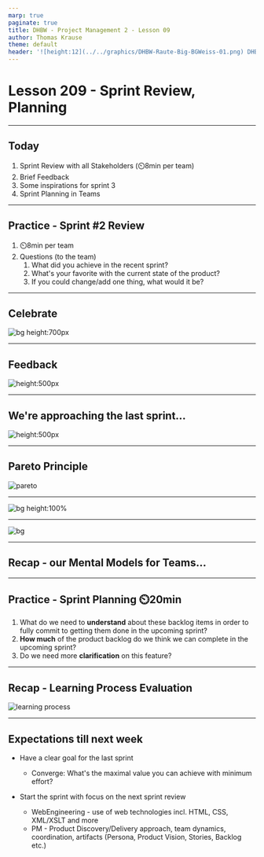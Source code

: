 ```yaml
---
marp: true
paginate: true
title: DHBW - Project Management 2 - Lesson 09
author: Thomas Krause
theme: default
header: '![height:12](../../graphics/DHBW-Raute-Big-BGWeiss-01.png) DHBW - Project Management 2 - Lesson 09'
---
```

<!-- markdownlint-disable MD025 MD045 MD012 MD024 MD026 -->

# Lesson 209 - Sprint Review, Planning

---

## Today

1. Sprint Review with all Stakeholders (⏲️8min per team)
2. Brief Feedback
3. Some inspirations for sprint 3
4. Sprint Planning in Teams

---
<!-- _backgroundColor: lightblue -->

## Practice - Sprint #2 Review

1. ⏲️8min per team
2. Questions (to the team)
   1. What did you achieve in the recent sprint?
   2. What's your favorite with the current state of the product?
   3. If you could change/add one thing, what would it be?

---
## Celebrate

![bg height:700px](graphics/celebration.svg)

---

## Feedback

![height:500px](graphics/feedback.png)

---

## We're approaching the last sprint...

![height:500px](graphics/scrum.png)

---

## Pareto Principle

![pareto](graphics/pareto.png)

---


![bg height:100%](<graphics/stop starting.png>)

---

![bg](graphics/simplicity.png)

---

## Recap - our Mental Models for Teams...

---

<!-- _backgroundColor: lightblue -->

## Practice - Sprint Planning ⏲️20min

1. What do we need to **understand** about these backlog items in order to fully commit to getting them done in the upcoming sprint?
2. **How much** of the product backlog do we think we can complete in the upcoming sprint?
3. Do we need more **clarification** on this feature?

---

## Recap - Learning Process Evaluation

![learning process](<../lesson 202 - setup/slides/graphics/learning-progress-evaluation.drawio.svg>)

---

## Expectations till next week

* Have a clear goal for the last sprint
    * Converge: What's the maximal value you can achieve with minimum effort?

* Start the sprint with focus on the next sprint review
    * WebEngineering - use of web technologies incl. HTML, CSS, XML/XSLT and more
    * PM - Product Discovery/Delivery approach, team dynamics, coordination, artifacts (Persona, Product Vision, Stories, Backlog etc.)
